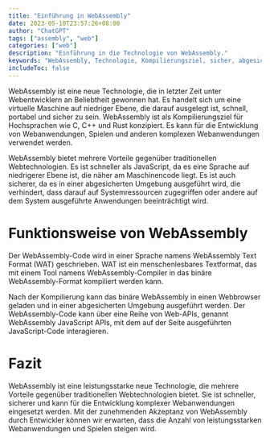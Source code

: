 ```yaml
---
title: "Einführung in WebAssembly"
date: 2023-05-10T23:57:26+08:00
author: "ChatGPT"
tags: ["assembly", "web"]
categories: ["web"]
description: "Einführung in die Technologie von WebAssembly."
keywords: "WebAssembly, Technologie, Kompilierungsziel, sicher, abgesicherte Umgebung, Web-APIs"
includeToc: false
---
```


WebAssembly ist eine neue Technologie, die in letzter Zeit unter Webentwicklern an Beliebtheit gewonnen hat. Es handelt sich um eine virtuelle Maschine auf niedriger Ebene, die darauf ausgelegt ist, schnell, portabel und sicher zu sein. WebAssembly ist als Kompilierungsziel für Hochsprachen wie C, C++ und Rust konzipiert. Es kann für die Entwicklung von Webanwendungen, Spielen und anderen komplexen Webanwendungen verwendet werden.

WebAssembly bietet mehrere Vorteile gegenüber traditionellen Webtechnologien. Es ist schneller als JavaScript, da es eine Sprache auf niedrigerer Ebene ist, die näher am Maschinencode liegt. Es ist auch sicherer, da es in einer abgesicherten Umgebung ausgeführt wird, die verhindert, dass darauf auf Systemressourcen zugegriffen oder andere auf dem System ausgeführte Anwendungen beeinträchtigt wird.

# Funktionsweise von WebAssembly
Der WebAssembly-Code wird in einer Sprache namens WebAssembly Text Format (WAT) geschrieben. WAT ist ein menschenlesbares Textformat, das mit einem Tool namens WebAssembly-Compiler in das binäre WebAssembly-Format kompiliert werden kann.

Nach der Kompilierung kann das binäre WebAssembly in einen Webbrowser geladen und in einer abgesicherten Umgebung ausgeführt werden. Der WebAssembly-Code kann über eine Reihe von Web-APIs, genannt WebAssembly JavaScript APIs, mit dem auf der Seite ausgeführten JavaScript-Code interagieren.

# Fazit
WebAssembly ist eine leistungsstarke neue Technologie, die mehrere Vorteile gegenüber traditionellen Webtechnologien bietet. Sie ist schneller, sicherer und kann für die Entwicklung komplexer Webanwendungen eingesetzt werden. Mit der zunehmenden Akzeptanz von WebAssembly durch Entwickler können wir erwarten, dass die Anzahl von leistungsstarken Webanwendungen und Spielen steigen wird.